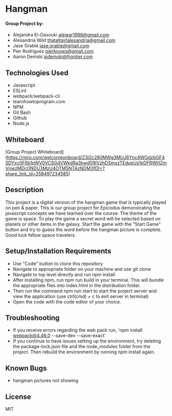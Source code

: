 # Hangman

#### Group Project by:

- Alejandra El-Dasouki <alejagr1998@gmail.com>
- Alesandria Wild <thataltgirlalesandria@gmail.com>
- Jase Grable <jase.grable@gmail.com>
- Pier Rodriguez <pierknows@gmail.com>
- Aaron Demski <ajdemski@frontier.com>

## Technologies Used

- Javascript
- ESLint
- webpack/webpack-cli
- learnhowtoprogram.com
- NPM
- Git Bash
- Github
- Node.js

## Whiteboard

[Group Project Whiteboard] (https://miro.com/welcomeonboard/Z3l2c280MWg3MUJ6Ync4WGdzbGF4SDYxc0F6b1pWV0VCSGdVWkdRa3kwd09IVzhDSmxzTEdueUs1eDFRWHZmVnwzMDc0NDU3MzU4OTM5NTAzNDM3fDI=?share_link_id=258497234585)

## Description

This project is a digital version of the hangman game that is typically played on pen & paper. This is our group project for Epicodus demonstrating the javascript concepts we have learned over the course. The theme of the game is space. To play the game a secret word will be selected based on planets or other items in the galaxy. Start the game with the "Start Game" button and try to guess the word before the hangman picture is complete. Good luck fellow space travelers.

## Setup/Installation Requirements

- Use "Code" button to clone this repository
- Navigate to appropriate folder on your machine and use git clone
- Navigate to top level directly and run npm install
- After installing npm, run npm run build in your terminal. This will bundle the appropriate files into index.html in the distribution folder.
- Then run the command npm run start to start the project server and view the application (use ctrl(cmd) + c to exit server in terminal)
- Open the code with the code editor of your choice.

## Troubleshooting

- If you receive errors regarding the web pack run, 'npm install webpack@4.46.0 --save-dev --save-exact'
- If you continue to have issues setting up the environment, try deleting the package-lock.json file and the node_modules folder from the project. Then rebuild the environment by running npm install again.

## Known Bugs

- hangman pictures not showing

## License

MIT
